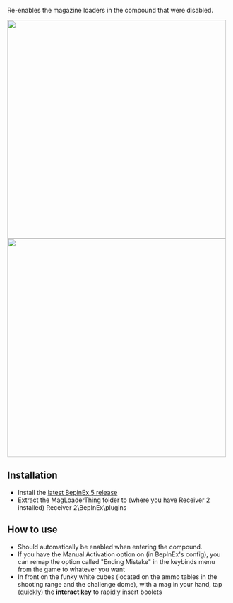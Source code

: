Re-enables the magazine loaders in the compound that were disabled.

<image align="left" width="495" src="images/ammoboxChallengeDome.png"> <image aling="right" width="495" src="images/ammoboxShootingLanes.png">

## Installation
- Install the [latest BepinEx 5 release](https://github.com/BepInEx/BepInEx/releases/tag/v5.4.21) </br>
- Extract the MagLoaderThing folder to (where you have Receiver 2 installed) Receiver 2\BepInEx\plugins
## How to use
- Should automatically be enabled when entering the compound.
- If you have the Manual Activation option on (in BepInEx's config), you can remap the option called "Ending Mistake" in the keybinds menu from the game to whatever you want
- In front on the funky white cubes (located on the ammo tables in the shooting range and the challenge dome), with a mag in your hand, tap (quickly) the **interact key** to rapidly insert boolets
